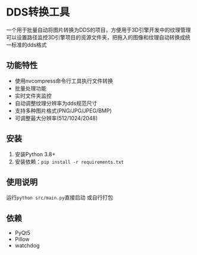 # DDS转换工具

一个用于批量自动将图片转换为DDS的项目，方便用于3D引擎开发中的纹理管理
可以设置路径监控3D引擎项目的资源文件夹，把拖入的图像和纹理自动转换成统一标准的dds格式

## 功能特性

- 使用nvcompress命令行工具执行文件转换
- 批量处理功能
- 实时文件夹监控
- 自动调整纹理分辨率为dds规范尺寸
- 支持多种图片格式(PNG/JPG/JPEG/BMP)
- 可调整最大分辨率(512/1024/2048)

## 安装

1. 安装Python 3.8+
2. 安装依赖：`pip install -r requirements.txt`

## 使用说明

运行`python src/main.py`直接启动
或自行打包


## 依赖

- PyQt5
- Pillow
- watchdog
